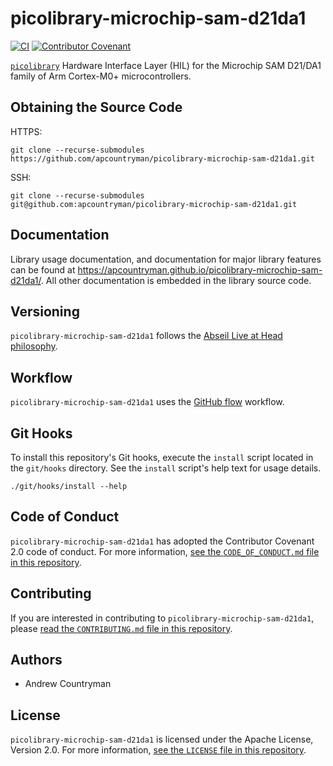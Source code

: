 # picolibrary-microchip-sam-d21da1
[![CI](https://github.com/apcountryman/picolibrary-microchip-sam-d21da1/actions/workflows/ci.yml/badge.svg)](https://github.com/apcountryman/picolibrary-microchip-sam-d21da1/actions/workflows/ci.yml)
[![Contributor Covenant](https://img.shields.io/badge/Contributor%20Covenant-2.0-4baaaa.svg)](CODE_OF_CONDUCT.md)

[`picolibrary`](https://github.com/apcountryman/picolibrary) Hardware Interface Layer
(HIL) for the Microchip SAM D21/DA1 family of Arm Cortex-M0+ microcontrollers.

## Obtaining the Source Code
HTTPS:
```shell
git clone --recurse-submodules https://github.com/apcountryman/picolibrary-microchip-sam-d21da1.git
```
SSH:
```shell
git clone --recurse-submodules git@github.com:apcountryman/picolibrary-microchip-sam-d21da1.git
```

## Documentation
Library usage documentation, and documentation for major library features can be found at
https://apcountryman.github.io/picolibrary-microchip-sam-d21da1/.
All other documentation is embedded in the library source code.

## Versioning
`picolibrary-microchip-sam-d21da1` follows the [Abseil Live at Head
philosophy](https://abseil.io/about/philosophy).

## Workflow
`picolibrary-microchip-sam-d21da1` uses the [GitHub
flow](https://guides.github.com/introduction/flow/) workflow.

## Git Hooks
To install this repository's Git hooks, execute the `install` script located in the
`git/hooks` directory.
See the `install` script's help text for usage details.
```shell
./git/hooks/install --help
```

## Code of Conduct
`picolibrary-microchip-sam-d21da1` has adopted the Contributor Covenant 2.0 code of
conduct.
For more information, [see the `CODE_OF_CONDUCT.md` file in this
repository](CODE_OF_CONDUCT.md).

## Contributing
If you are interested in contributing to `picolibrary-microchip-sam-d21da1`, please [read
the `CONTRIBUTING.md` file in this repository](CONTRIBUTING.md).

## Authors
- Andrew Countryman

## License
`picolibrary-microchip-sam-d21da1` is licensed under the Apache License, Version 2.0.
For more information, [see the `LICENSE` file in this repository](LICENSE).
